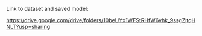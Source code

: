 Link to dataset and saved model:

https://drive.google.com/drive/folders/10beUYx1WFStRHfW6vhk_9ssgZjtqHNLT?usp=sharing
